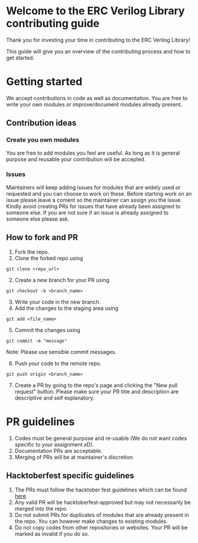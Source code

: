 # Welcome to the ERC Verilog Library contributing guide

Thank you for investing your time in contributing to the ERC Verilog Library!

This guide will give you an overview of the contributing process and how to get started.

# Getting started

We accept contributions in code as well as documentation. You are free to write your own modules or improve/document modules already present.


## Contribution ideas
### Create you own modules
You are free to add modules you feel are useful. As long as it is general purpose and reusable your contribution will be accepted.

### Issues
Maintainers will keep adding issues for modules that are widely used or requested and you can choose to work on these. Before starting work on an issue please leave a coment so the maintainer can assign you the issue. Kindly avoid creating PRs for issues that have already been assigned to someone else. If you are not sure if an issue is already assigned to someone else please ask.

## How to fork and PR
1. Fork the repo.
2. Clone the forked repo using
```
git clone <repo_url>
```
2. Create a new branch for your PR using
```
git checkout -b <branch_name>
```
3. Write your code in the new branch.
4. Add the changes to the staging area using 
```
git add <file_name>
```
5. Commit the changes using
```
git commit -m "message"
```
Note: Please use sensible commit messages.

6. Push your code to the remote repo.
```
git push origin <branch_name>
```
7. Create a PR by going to the repo's page and clicking the "New pull request" button. Please make sure your PR title and description are descriptive and self explanatory.

# PR guidelines
1. Codes must be general purpose and re-usable (We do not want codes specific to your assignment xD).
1. Documentation PRs are acceptable.
1. Merging of PRs will be at maintainer's discretion.

## Hacktoberfest specific guidelines
1. The PRs must follow the hacktober fest guidelines which can be found [here]().
1. Any valid PR will be hacktoberfest-approved but may not necessarily be merged into the repo.
1. Do not submit PRs for duplicates of modules that are already present in the repo. You can however make changes to existing modules.
1. Do not copy codes from other repositories or websites. Your PR will be marked as invalid if you do so.

